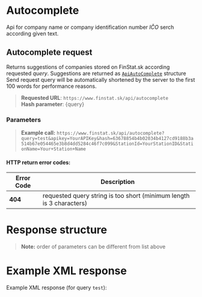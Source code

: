 # Autocomplete
Api for company name or company  identification number *IČO* serch according given text.

## Autocomplete request
Returns suggestions of companies stored on FinStat.sk according requested *query*.
Suggestions are returned as [`ApiAutoComplete`](#ApiAutoComplete) structure
Send request query will be automatically shortened by the server to the first 100 words for performance reasons.

> **Requested URL**: ```https://www.finstat.sk/api/autocomplete```<br />
> **Hash parameter**: {query}

### Parameters
[](../../../common/parameters/autocomplete-en.md ':include')

[](../../../common/parameters/parameters-en.md ':include')

> **Example call:** ```https://www.finstat.sk/api/autocomplete?query=test&apikey=YourAPIKey&hash=63678854b4b02034b4127cd9188b3a514b67e054465e3b8d4dd5284c46f7c099&StationId=YourStationID&StationName=Your+Station+Name```

#### HTTP return error codes:
| Error Code | Description |
| ----------- | ----------- |
| **404**| requested query string is too short (minimum length is 3 characters) |

[](../../../common/http/errorcodes-en.md ':include')

# Response structure

[](../../../common/responses/autocomplete-en.md ':include')

> **Note:** order of parameters can be different from list above

# Example XML response
Example XML response (for query `test`):

[](../../../common/examples/autocomplete.md ':include')